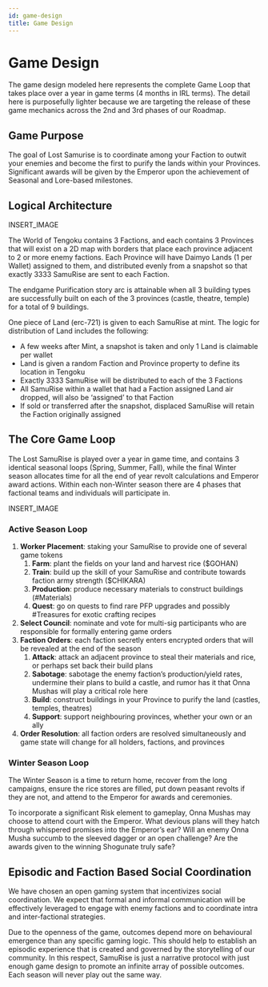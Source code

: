 ```yaml
---
id: game-design
title: Game Design
---
```


# Game Design

The game design modeled here represents the complete Game Loop that takes place over a year in game terms (4 months in IRL terms). The detail here is purposefully lighter because we are targeting the release of these game mechanics across the 2nd and 3rd phases of our Roadmap.

## Game Purpose

The goal of Lost Samurise is to coordinate among your Faction to outwit your enemies and become the first to purify the lands within your Provinces. Significant awards will be given by the Emperor upon the achievement of Seasonal and Lore-based milestones.

## Logical Architecture

INSERT_IMAGE

The World of Tengoku contains 3 Factions, and each contains 3 Provinces that will exist on a 2D map with borders that place each province adjacent to 2 or more enemy factions. Each Province will have Daimyo Lands (1 per Wallet) assigned to them, and distributed evenly from a snapshot so that exactly 3333 SamuRise are sent to each Faction.

The endgame Purification story arc is attainable when all 3 building types are successfully built on each of the 3 provinces (castle, theatre, temple) for a total of 9 buildings.

One piece of Land (erc-721) is given to each SamuRise at mint. The logic for distribution of Land includes the following:

* A few weeks after Mint, a snapshot is taken and only 1 Land is claimable per wallet
* Land is given a random Faction and Province property to define its location in Tengoku
* Exactly 3333 SamuRise will be distributed to each of the 3 Factions
* All SamuRise within a wallet that had a Faction assigned Land air dropped, will also be ‘assigned’ to that Faction 
* If sold or transferred after the snapshot, displaced SamuRise will retain the Faction originally assigned

## The Core Game Loop

The Lost SamuRise is played over a year in game time, and contains 3 identical seasonal loops (Spring, Summer, Fall), while the final Winter season allocates time for all the end of year revolt calculations and Emperor award actions. Within each non-Winter season there are 4 phases that factional teams and individuals will participate in.

INSERT_IMAGE

### Active Season Loop

1. **Worker Placement**: staking your SamuRise to provide one of several game tokens
   1. **Farm**: plant the fields on your land and harvest rice ($GOHAN)
   1. **Train**: build up the skill of your SamuRise and contribute towards faction army strength ($CHIKARA)
   1. **Production**: produce necessary materials to construct buildings (#Materials)
   1. **Quest**: go on quests to find rare PFP upgrades and possibly #Treasures for exotic crafting recipes
1. **Select Council**: nominate and vote for multi-sig participants who are responsible for formally entering game orders
1. **Faction Orders**: each faction secretly enters encrypted orders that will be revealed at the end of the season
   1. **Attack**: attack an adjacent province to steal their materials and rice, or perhaps set back their build plans
   1. **Sabotage**: sabotage the enemy faction’s production/yield rates, undermine their plans to build a castle, and rumor has it that Onna Mushas will play a critical role here
   1. **Build**: construct buildings in your Province to purify the land (castles, temples, theatres)
   1. **Support**: support neighbouring provinces, whether your own or an ally
1. **Order Resolution**: all faction orders are resolved simultaneously and game state will change for all holders, factions, and provinces

### Winter Season Loop

The Winter Season is a time to return home, recover from the long campaigns, ensure the rice stores are filled, put down peasant revolts if they are not, and attend to the Emperor for awards and ceremonies. 

To incorporate a significant Risk element to gameplay, Onna Mushas may choose to attend court with the Emperor. What devious plans will they hatch through whispered promises into the Emperor’s ear? Will an enemy Onna Musha succumb to the sleeved dagger or an open challenge? Are the awards given to the winning Shogunate truly safe? 

## Episodic and Faction Based Social Coordination

We have chosen an open gaming system that incentivizes social coordination. We expect that formal and informal communication will be effectively leveraged to engage with enemy factions and to coordinate intra and inter-factional strategies.

Due to the openness of the game, outcomes depend more on behavioural emergence than any specific gaming logic. This should help to establish an episodic experience that is created and governed by the storytelling of our community. In this respect, SamuRise is just a narrative protocol with just enough game design to promote an infinite array of possible outcomes. Each season will never play out the same way.
